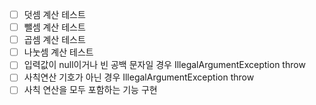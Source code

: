 - [ ] 덧셈 계산 테스트
- [ ] 뺄셈 계산 테스트
- [ ] 곱셈 계산 테스트
- [ ] 나눗셈 계산 테스트 
- [ ] 입력값이 null이거나 빈 공백 문자일 경우 IllegalArgumentException throw 
- [ ] 사칙연산 기호가 아닌 경우 IllegalArgumentException throw 
- [ ] 사칙 연산을 모두 포함하는 기능 구현